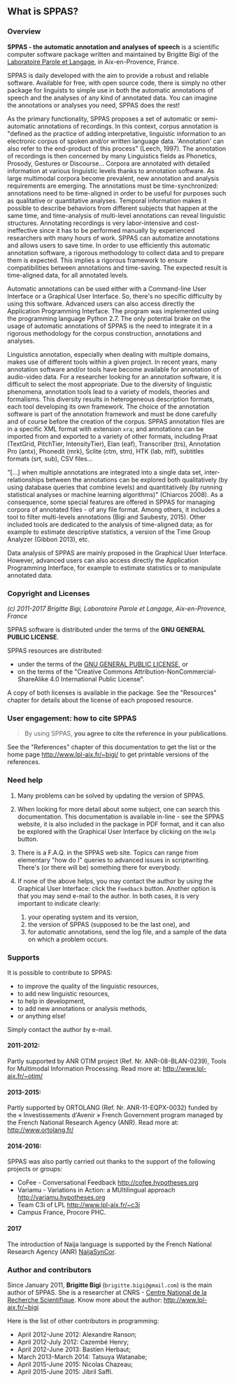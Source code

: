 ## What is SPPAS?

### Overview

**SPPAS - the automatic annotation and analyses of speech** is a scientific 
computer software package written and maintained by Brigitte Bigi of
the [Laboratoire Parole et Langage](http://www.lpl-aix.fr), in Aix-en-Provence,
France.

SPPAS is daily developed with the aim to provide a robust and reliable
software. Available for free, with open source code, there is simply no other
package for linguists to simple use in both the automatic annotations of
speech and the analyses of any kind of annotated data.
You can imagine the annotations or analyses you need, SPPAS does the rest!

As the primary functionality, SPPAS proposes a set of automatic or 
semi-automatic annotations of recordings. In this context, corpus annotation 
is "defined as the practice of adding interpretative, 
linguistic information to an electronic corpus of spoken and/or written 
language data. 'Annotation' can also refer to the end-product of this process"
(Leech, 1997). The annotation of recordings is then concerned by many 
Linguistics fields as Phonetics, Prosody, Gestures or Discourse... 
Corpora are annotated with detailed information at various linguistic levels 
thanks to annotation software. As large multimodal corpora become prevalent, 
new annotation and analysis requirements are emerging. The annotations must 
be time-synchronized: annotations need to be time-aligned in order to be
useful for purposes such as qualitative or quantitative analyses. Temporal 
information makes it possible to describe behaviors from different subjects 
that happen at the same time, and time-analysis of multi-level annotations 
can reveal linguistic structures.
Annotating recordings is very labor-intensive and cost-ineffective since it
has to be performed manually by experienced researchers with many hours 
of work. SPPAS can automatize annotations and allows users to save time.
In order to use efficiently this automatic annotation software, a 
rigorous methodology to collect data and to prepare them is expected.
This implies a rigorous framework to ensure compatibilities between 
annotations and time-saving. 
The expected result is time-aligned data, for all annotated levels.

Automatic annotations can be used either with a Command-line User Interface 
or a Graphical User Interface. So, there's no specific difficulty by using 
this software. Advanced users can also access directly the Application 
Programming Interface.
The program was implemented using the programming language Python 2.7.
The only potential brake on the usage of automatic annotations of SPPAS is 
the need to integrate it in a rigorous methodology for the corpus 
construction, annotations and analyses.

Linguistics annotation, especially when dealing with multiple domains, 
makes use of different tools within a given project. 
In recent years, many annotation software and/or tools have become available 
for annotation of audio-video data. For a researcher looking for an annotation 
software, it is difficult to select the most appropriate. 
Due to the diversity of linguistic phenomena, annotation tools lead to a 
variety of models, theories and formalisms. This diversity results in 
heterogeneous description formats, each tool developing its own framework.
The choice of the annotation software is part of the annotation framework 
and must be done carefully and of course before the creation of the corpus. 
SPPAS annotation files are in a specific XML format with extension `xra`; 
and annotations can be imported from and exported to a variety of other formats, 
including Praat (TextGrid, PitchTier, IntensityTier), Elan (eaf), 
Transcriber (trs), Annotation Pro (antx), Phonedit (mrk), Sclite (ctm, stm), 
HTK (lab, mlf), subtitles formats (srt, sub), CSV files...

"[...] when multiple annotations are integrated into a single data set, 
inter-relationships between the annotations can be explored both qualitatively
(by using database queries that combine levels) and quantitatively 
(by running statistical analyses or machine learning algorithms)" 
(Chiarcos 2008). 
As a consequence, some special features are offered in SPPAS for managing 
corpora of annotated files - of any file format. Among others, it includes 
a tool to filter multi-levels annotations (Bigi and Saubesty, 2015). Other 
included tools are dedicated to the analysis of time-aligned data; as for 
example to estimate descriptive statistics, a version of the Time Group 
Analyzer (Gibbon 2013), etc.

Data analysis of SPPAS are mainly proposed in the Graphical User Interface.
However, advanced users can also access directly the Application 
Programming Interface, for example to estimate statistics or to manipulate
annotated data.


### Copyright and Licenses

*(c) 2011-2017 Brigitte Bigi, Laboratoire Parole et Langage, Aix-en-Provence, France*

SPPAS software is distributed under the terms of the **GNU GENERAL PUBLIC
LICENSE**.

SPPAS resources are distributed:

- under the terms of the [GNU GENERAL PUBLIC LICENSE](https://www.gnu.org/licenses/gpl-3.0.en.html), or
- on the terms of the "Creative Commons Attribution-NonCommercial-ShareAlike 4.0 International Public License".

A copy of both licenses is available in the package.
See the "Resources" chapter for details about the license of each proposed
resource.


### User engagement: how to cite SPPAS

>By using SPPAS, **you agree to cite the reference in your publications**.

See the "References" chapter of this documentation to get the list or
the home page <http://www.lpl-aix.fr/~bigi/> to get printable versions
of the references.


### Need help

1. Many problems can be solved by updating the version of SPPAS.

2. When looking for more detail about some subject, one can search this
documentation. This documentation is available in-line - see the SPPAS website,
it is also included in the package in PDF format, and it can also be explored
with the Graphical User Interface by clicking on the `Help` button.

3. There is a F.A.Q. in the SPPAS web site. Topics can range from elementary 
"how do I" queries to advanced issues in scriptwriting. There's (or there will 
be) something there for everybody. 

4. If none of the above helps, you may contact the author by
using the Graphical User Interface: click the `Feedback` button. 
Another option is that you may send e-mail to the author. 
In both cases, it is very important to indicate clearly:

    1. your operating system and its version,
    2. the version of SPPAS (supposed to be the last one), and
    3. for automatic annotations, send the log file, and a sample of the data
    on which a problem occurs.


### Supports

It is possible to contribute to SPPAS:

- to improve the quality of the linguistic resources, 
- to add new linguistic resources, 
- to help in development, 
- to add new annotations or analysis methods,
- or anything else! 

Simply contact the author by e-mail.


#### 2011-2012:

Partly supported by ANR OTIM project (Ref. Nr. ANR-08-BLAN-0239),
Tools for Multimodal Information Processing.
Read more at: <http://www.lpl-aix.fr/~otim/>


#### 2013-2015:

Partly supported by ORTOLANG (Ref. Nr. ANR-11-EQPX-0032) funded by the
« Investissements d'Avenir » French Government program managed by the
French National Research Agency (ANR).
Read more at: <http://www.ortolang.fr/>


#### 2014-2016:

SPPAS was also partly carried out thanks to the support of the
following projects or groups:

- CoFee - Conversational Feedback <http://cofee.hypotheses.org>
- Variamu - Variations in Action: a MUltilingual approach <http://variamu.hypotheses.org>
- Team C3i of LPL <http://www.lpl-aix.fr/~c3i>
- Campus France, Procore PHC.

#### 2017

The introduction of Naija language is supported by the French National 
Research Agency (ANR) [NaijaSynCor](http://naijasyncor.huma-num.fr/).


### Author and contributors

Since January 2011, **Brigitte Bigi** (`brigitte.bigi@gmail.com`) is the main
author of SPPAS. She is a researcher at CNRS - 
[Centre National de la Recherche Scientifique](http://www.cnrs.fr/index.php).
Know more about the author: <http://www.lpl-aix.fr/~bigi>

Here is the list of other contributors in programming:

* April 2012-June 2012: Alexandre Ranson;
* April 2012-July 2012: Cazembé Henry;
* April 2012-June 2013: Bastien Herbaut;
* March 2013-March 2014: Tatsuya Watanabe;
* April 2015-June 2015: Nicolas Chazeau;
* April 2015-June 2015: Jibril Saffi.
